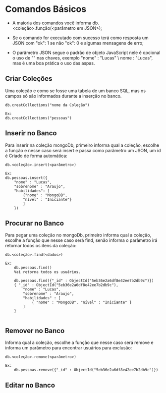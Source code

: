 # Comandos Básicos
- A maioria dos comandos você informa db.<coleção>.função(<parâmetro em JSON>);
 
- Se o comando for executado com sucesso terá como resposta um JSON com "ok": 1 se não "ok": 0 e algumas mensagens de erro;
 
- O parâmetro JSON segue o padrão de objeto JavaScript nele é opcional o uso de "" nas chaves, exemplo "nome" : "Lucas" \ nome : "Lucas", mas é uma boa prática o uso das aspas.

## Criar Coleções
Uma coleção e como se fosse uma tabela de um banco SQL, mas os campos só são informados durante a inserção no banco.

```
db.creatCollections("nome da Coleção")

Ex:
db.creatCollections("pessoas")
```

## Inserir no Banco
Para inserir na coleção mongoDb, primeiro informa qual a coleção, escolhe a função e nesse caso será insert e passa como parâmetro um JSON, um id é Criado de forma automática:

```
db.<coleção>.insert(<parâmetro>)

Ex:
db.pessoas.insert({
    "nome" : "Lucas",
    "sobrenome" : "Araujo",
    "habilidades": [
        {"nome" : "MongoDB",
        "nível" : "Iniciante"}
        ]
    })
```
## Procurar no Banco
Para pegar uma coleção no mongoDb, primeiro informa qual a coleção, escolhe a função que nesse caso será find, senão informa o parâmetro irá retornar todos os itens da coleção:

```
db.<coleção>.find(<dados>)

Ex:
    db.pessoas.find()
    Vai retorna todos os usuários. 
    
    db.pessoas.find({"_id" : ObjectId("5eb36e2a6df8e42ee7b2db9c")})
    { "_id" : ObjectId("5eb36e2a6df8e42ee7b2db9c"),
        "nome" : "Lucas",
        "sobrenome" : "Araujo",
        "habilidades" : [ 
            { "nome" : "MongoDB", "nível" : "Iniciante" } 
        ]
    }
        
```
## Remover no Banco
Informa qual a coleção, escolhe a função que nesse caso será remove e informa um parâmetro para encontrar usuários para exclusão:

```
db.<coleção>.remove(<parâmetro>)

Ex:
    db.pessoas.remove({"_id" : ObjectId("5eb36e2a6df8e42ee7b2db9c")})        
```

## Editar no Banco